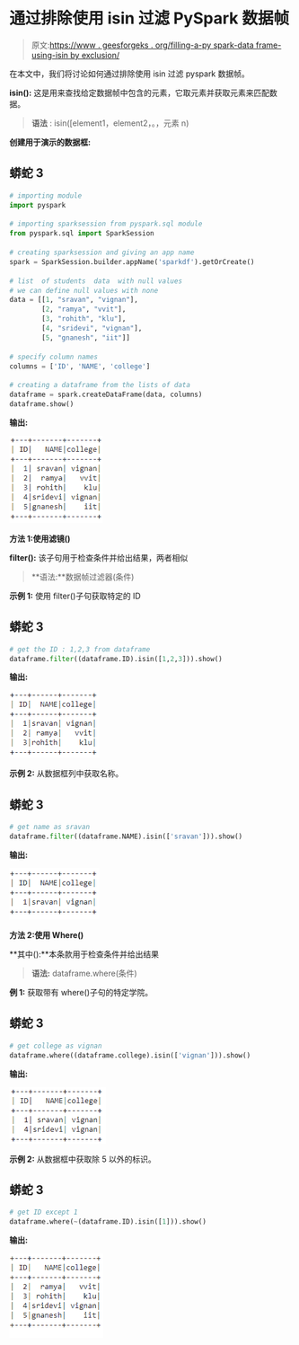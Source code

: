 # 通过排除使用 isin 过滤 PySpark 数据帧

> 原文:[https://www . geesforgeks . org/filling-a-py spark-data frame-using-isin by exclusion/](https://www.geeksforgeeks.org/filtering-a-pyspark-dataframe-using-isin-by-exclusion/)

在本文中，我们将讨论如何通过排除使用 isin 过滤 pyspark 数据帧。

**isin():** 这是用来查找给定数据帧中包含的元素，它取元素并获取元素来匹配数据。

> **语法** : isin([element1，element2，。，元素 n)

**创建用于演示的数据框:**

## 蟒蛇 3

```py
# importing module
import pyspark

# importing sparksession from pyspark.sql module
from pyspark.sql import SparkSession

# creating sparksession and giving an app name
spark = SparkSession.builder.appName('sparkdf').getOrCreate()

# list  of students  data  with null values
# we can define null values with none
data = [[1, "sravan", "vignan"],
        [2, "ramya", "vvit"],
        [3, "rohith", "klu"],
        [4, "sridevi", "vignan"],
        [5, "gnanesh", "iit"]]

# specify column names
columns = ['ID', 'NAME', 'college']

# creating a dataframe from the lists of data
dataframe = spark.createDataFrame(data, columns)
dataframe.show()
```

**输出:**

![](img/c71a65b7e135f4ef6e969b484aab44d5.png)

**方法 1:使用滤镜()**

**filter():** 该子句用于检查条件并给出结果，两者相似

> **语法:**数据帧过滤器(条件)

**示例 1:** 使用 filter()子句获取特定的 ID

## 蟒蛇 3

```py
# get the ID : 1,2,3 from dataframe
dataframe.filter((dataframe.ID).isin([1,2,3])).show()
```

**输出:**

![](img/36078f33c809856961b0e9873a585a25.png)

**示例 2:** 从数据框列中获取名称。

## 蟒蛇 3

```py
# get name as sravan
dataframe.filter((dataframe.NAME).isin(['sravan'])).show()
```

**输出:**

![](img/2a6ba319c8b933510ade7c42004e57f1.png)

**方法 2:使用 Where()**

**其中():**本条款用于检查条件并给出结果

> **语法:** dataframe.where(条件)

**例 1:** 获取带有 where()子句的特定学院。

## 蟒蛇 3

```py
# get college as vignan
dataframe.where((dataframe.college).isin(['vignan'])).show()
```

**输出:**

![](img/cd8b63068de163cf964fc97095c8e686.png)

**示例 2:** 从数据框中获取除 5 以外的标识。

## 蟒蛇 3

```py
# get ID except 1
dataframe.where(~(dataframe.ID).isin([1])).show()
```

**输出:**

![](img/9a302a6699e4fccf4dc12ed3d94563f8.png)